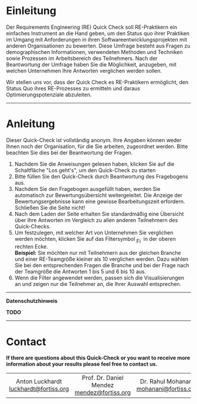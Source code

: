# Einleitung

Der Requirements Engineering (RE) Quick Check soll RE-Praktikern ein einfaches Instrument an die Hand geben, um den Status quo ihrer Praktiken im Umgang mit Anforderungen in ihren Softwareentwicklungsprojekten mit anderen Organisationen zu bewerten. Diese Umfrage besteht aus Fragen zu demographischen Informationen, verwendeten Methoden und Techniken sowie Prozessen im Arbeitsbereich des Teilnehmers. Nach der Beantwortung der Umfrage haben Sie die Möglichkeit, anzugeben, mit welchen Unternehmen Ihre Antworten verglichen werden sollen.

Wir stellen uns vor, dass der Quick Check es RE-Praktikern ermöglicht, den Status Quo ihres RE-Prozesses zu ermitteln und daraus Optimierungspotenziale abzuleiten.

---

# Anleitung

Dieser Quick-Check ist vollständig anonym. Ihre Angaben können weder Ihnen noch der Organisation, für die Sie arbeiten, zugeordnet werden. Bitte beachten Sie dies bei der Beantwortung der Fragen.

<ol>
    <li>Nachdem Sie die Anweisungen gelesen haben, klicken Sie auf die Schaltfläche "Los geht's", um den Quick-Check zu starten</li>
    <li>Bitte füllen Sie den Quick-Check durch Beantwortung des Fragebogens aus.</li>
    <li>Nachdem Sie den Fragebogen ausgefüllt haben, werden Sie automatisch zur Bewertungsübersicht weitergeleitet. Die Anzeige der Bewertungsergebnisse kann eine gewisse Bearbeitungszeit erfordern. Schließen Sie die Seite nicht!</li>
    <li>Nach dem Laden der Seite erhalten Sie standardmäßig eine Übersicht über Ihre Antworten im Vergleich zu allen anderen Teilnehmern des Quick-Checks.</li>
    <li>Um festzulegen, mit welcher Art von Unternehmen Sie verglichen werden möchten, klicken Sie auf das Filtersymbol <img src="https://cdn-icons-png.flaticon.com/512/57/57164.png" alt="Filter Logo" align="middle" width="15px"/> in der oberen rechten Ecke.</li>
    <b>Beispiel:</b> Sie möchten nur mit Teilnehmern aus der gleichen Branche und einer RE-Teamgröße kleiner als 10 verglichen werden. Dazu wählen Sie bei den entsprechenden Fragen die Branche und bei der Frage nach der Teamgröße die Antworten 1 bis 5 und 6 bis 10 aus.
    <li>Wenn die Filter angewendet werden, passen sich die Visualisierungen an und zeigen nur die Teilnehmer an, die Ihrer Auswahl entsprechen.</li>
</ol>

<!-- Von diesem Punkt aus können Sie nun Einblicke in die etablierten Methoden für die verschiedenen Phasen des RE gewinnen und erfahren, welche Probleme, Ursachen und Auswirkungen in den verschiedenen Projekttypen üblich sind. Diese Erkenntnisse können Ihnen die Möglichkeit geben, für sich selbst herauszufinden, ob Optimierungsbedarf besteht und in welchen Bereichen Optimierungspotenziale in Ihrem Unternehmen vorhanden sind. !-->

---

<b>Datenschutzhinweis

<b>TODO</b>

---

# Contact

If there are questions about this Quick-Check or you want to receive more information about your results please feel free to contact us.

<div>
<center> 
    <div>
        <table width="100%" cellpadding="5" align="center" >
            <tr>
                <td align="center" valign="middle">
                    Anton Luckhardt <br/>
                    <a href= "mailto:luckhardt@fortiss.org">luckhardt@fortiss.org</a>
                </td>
                <td align="center" valign="middle">
                    Prof. Dr. Daniel Mendez <br/>
                    <a href= "mailto:mendez@fortiss.org">mendez@fortiss.org</a>     
                </td>
                <td align="center" valign="middle">
                    Dr. Rahul Mohanani <br/>
                    <a href= "mailto:mohanani@fortiss.org">mohanani@fortiss.org </a>
                </td>
            </tr>
        </table>
    </div>
</center>
</div>
